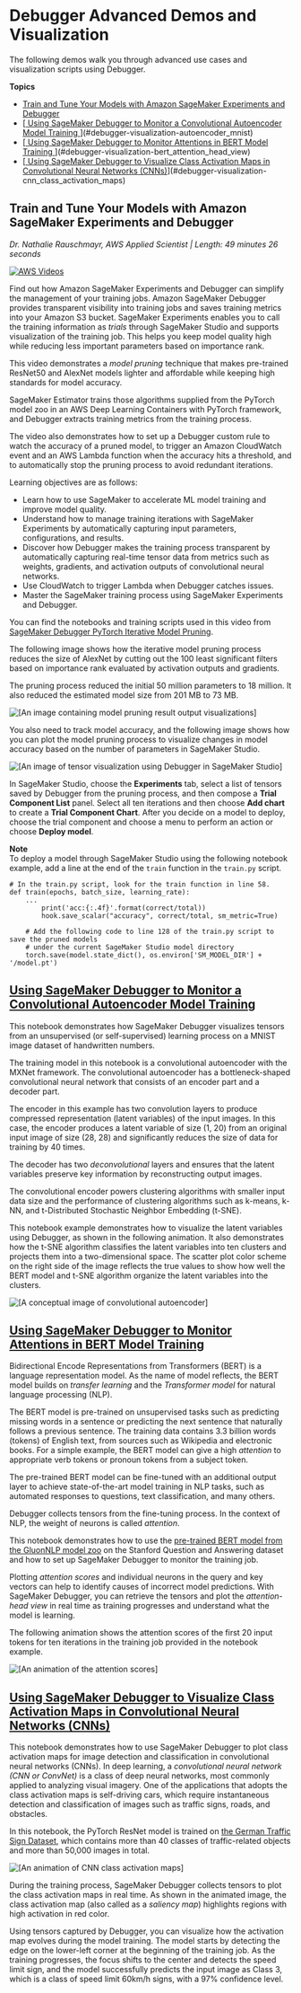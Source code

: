 # Debugger Advanced Demos and Visualization<a name="debugger-visualization"></a>

The following demos walk you through advanced use cases and visualization scripts using Debugger\.

**Topics**
+ [Train and Tune Your Models with Amazon SageMaker Experiments and Debugger](#debugger-visualization-video-model-pruning)
+ [[ Using SageMaker Debugger to Monitor a Convolutional Autoencoder Model Training ](https://sagemaker-examples.readthedocs.io/en/latest/sagemaker-debugger/model_specific_realtime_analysis/autoencoder_mnist/autoencoder_mnist.html)](#debugger-visualization-autoencoder_mnist)
+ [[ Using SageMaker Debugger to Monitor Attentions in BERT Model Training ](https://sagemaker-examples.readthedocs.io/en/latest/sagemaker-debugger/model_specific_realtime_analysis/bert_attention_head_view/bert_attention_head_view.html)](#debugger-visualization-bert_attention_head_view)
+ [[ Using SageMaker Debugger to Visualize Class Activation Maps in Convolutional Neural Networks \(CNNs\)](https://sagemaker-examples.readthedocs.io/en/latest/sagemaker-debugger/model_specific_realtime_analysis/cnn_class_activation_maps/cnn_class_activation_maps.html)](#debugger-visualization-cnn_class_activation_maps)

## Train and Tune Your Models with Amazon SageMaker Experiments and Debugger<a name="debugger-visualization-video-model-pruning"></a>

*Dr\. Nathalie Rauschmayr, AWS Applied Scientist \| Length: 49 minutes 26 seconds*

[![AWS Videos](http://img.youtube.com/vi/https://www.youtube.com/embed/Tnv6HsT1r4I/0.jpg)](http://www.youtube.com/watch?v=https://www.youtube.com/embed/Tnv6HsT1r4I)

Find out how Amazon SageMaker Experiments and Debugger can simplify the management of your training jobs\. Amazon SageMaker Debugger provides transparent visibility into training jobs and saves training metrics into your Amazon S3 bucket\. SageMaker Experiments enables you to call the training information as *trials* through SageMaker Studio and supports visualization of the training job\. This helps you keep model quality high while reducing less important parameters based on importance rank\.

This video demonstrates a *model pruning* technique that makes pre\-trained ResNet50 and AlexNet models lighter and affordable while keeping high standards for model accuracy\.

SageMaker Estimator trains those algorithms supplied from the PyTorch model zoo in an AWS Deep Learning Containers with PyTorch framework, and Debugger extracts training metrics from the training process\.

The video also demonstrates how to set up a Debugger custom rule to watch the accuracy of a pruned model, to trigger an Amazon CloudWatch event and an AWS Lambda function when the accuracy hits a threshold, and to automatically stop the pruning process to avoid redundant iterations\. 

Learning objectives are as follows: 
+  Learn how to use SageMaker to accelerate ML model training and improve model quality\. 
+  Understand how to manage training iterations with SageMaker Experiments by automatically capturing input parameters, configurations, and results\. 
+  Discover how Debugger makes the training process transparent by automatically capturing real\-time tensor data from metrics such as weights, gradients, and activation outputs of convolutional neural networks\.
+ Use CloudWatch to trigger Lambda when Debugger catches issues\.
+  Master the SageMaker training process using SageMaker Experiments and Debugger\.

You can find the notebooks and training scripts used in this video from [SageMaker Debugger PyTorch Iterative Model Pruning](https://github.com/awslabs/amazon-sagemaker-examples/tree/master/sagemaker-debugger/pytorch_iterative_model_pruning)\.

The following image shows how the iterative model pruning process reduces the size of AlexNet by cutting out the 100 least significant filters based on importance rank evaluated by activation outputs and gradients\.

The pruning process reduced the initial 50 million parameters to 18 million\. It also reduced the estimated model size from 201 MB to 73 MB\. 

![\[An image containing model pruning result output visualizations\]](http://docs.aws.amazon.com/sagemaker/latest/dg/images/debugger/debugger-model-pruning-results-alexnet.gif)

You also need to track model accuracy, and the following image shows how you can plot the model pruning process to visualize changes in model accuracy based on the number of parameters in SageMaker Studio\.

![\[An image of tensor visualization using Debugger in SageMaker Studio\]](http://docs.aws.amazon.com/sagemaker/latest/dg/images/debugger/debugger-model-pruning-studio.png)

In SageMaker Studio, choose the **Experiments** tab, select a list of tensors saved by Debugger from the pruning process, and then compose a **Trial Component List** panel\. Select all ten iterations and then choose **Add chart** to create a **Trial Component Chart**\. After you decide on a model to deploy, choose the trial component and choose a menu to perform an action or choose **Deploy model**\.

**Note**  
To deploy a model through SageMaker Studio using the following notebook example, add a line at the end of the `train` function in the `train.py` script\.  

```
# In the train.py script, look for the train function in line 58.
def train(epochs, batch_size, learning_rate):
    ...
        print('acc:{:.4f}'.format(correct/total))
        hook.save_scalar("accuracy", correct/total, sm_metric=True)

    # Add the following code to line 128 of the train.py script to save the pruned models
    # under the current SageMaker Studio model directory
    torch.save(model.state_dict(), os.environ['SM_MODEL_DIR'] + '/model.pt')
```

## [ Using SageMaker Debugger to Monitor a Convolutional Autoencoder Model Training ](https://sagemaker-examples.readthedocs.io/en/latest/sagemaker-debugger/model_specific_realtime_analysis/autoencoder_mnist/autoencoder_mnist.html)<a name="debugger-visualization-autoencoder_mnist"></a>

This notebook demonstrates how SageMaker Debugger visualizes tensors from an unsupervised \(or self\-supervised\) learning process on a MNIST image dataset of handwritten numbers\.

The training model in this notebook is a convolutional autoencoder with the MXNet framework\. The convolutional autoencoder has a bottleneck\-shaped convolutional neural network that consists of an encoder part and a decoder part\. 

The encoder in this example has two convolution layers to produce compressed representation \(latent variables\) of the input images\. In this case, the encoder produces a latent variable of size \(1, 20\) from an original input image of size \(28, 28\) and significantly reduces the size of data for training by 40 times\.

The decoder has two *deconvolutional* layers and ensures that the latent variables preserve key information by reconstructing output images\.

The convolutional encoder powers clustering algorithms with smaller input data size and the performance of clustering algorithms such as k\-means, k\-NN, and t\-Distributed Stochastic Neighbor Embedding \(t\-SNE\)\.

This notebook example demonstrates how to visualize the latent variables using Debugger, as shown in the following animation\. It also demonstrates how the t\-SNE algorithm classifies the latent variables into ten clusters and projects them into a two\-dimensional space\. The scatter plot color scheme on the right side of the image reflects the true values to show how well the BERT model and t\-SNE algorithm organize the latent variables into the clusters\.

![\[A conceptual image of convolutional autoencoder\]](http://docs.aws.amazon.com/sagemaker/latest/dg/images/debugger/debugger-cnn-autoencoder-plot.gif)

## [ Using SageMaker Debugger to Monitor Attentions in BERT Model Training ](https://sagemaker-examples.readthedocs.io/en/latest/sagemaker-debugger/model_specific_realtime_analysis/bert_attention_head_view/bert_attention_head_view.html)<a name="debugger-visualization-bert_attention_head_view"></a>

Bidirectional Encode Representations from Transformers \(BERT\) is a language representation model\. As the name of model reflects, the BERT model builds on *transfer learning* and the *Transformer model* for natural language processing \(NLP\)\.

The BERT model is pre\-trained on unsupervised tasks such as predicting missing words in a sentence or predicting the next sentence that naturally follows a previous sentence\. The training data contains 3\.3 billion words \(tokens\) of English text, from sources such as Wikipedia and electronic books\. For a simple example, the BERT model can give a high *attention* to appropriate verb tokens or pronoun tokens from a subject token\.

The pre\-trained BERT model can be fine\-tuned with an additional output layer to achieve state\-of\-the\-art model training in NLP tasks, such as automated responses to questions, text classification, and many others\. 

Debugger collects tensors from the fine\-tuning process\. In the context of NLP, the weight of neurons is called *attention*\. 

This notebook demonstrates how to use the [ pre\-trained BERT model from the GluonNLP model zoo](https://gluon-nlp.mxnet.io/model_zoo/bert/index.html) on the Stanford Question and Answering dataset and how to set up SageMaker Debugger to monitor the training job\.

Plotting *attention scores* and individual neurons in the query and key vectors can help to identify causes of incorrect model predictions\. With SageMaker Debugger, you can retrieve the tensors and plot the *attention\-head view* in real time as training progresses and understand what the model is learning\.

The following animation shows the attention scores of the first 20 input tokens for ten iterations in the training job provided in the notebook example\.

![\[An animation of the attention scores\]](http://docs.aws.amazon.com/sagemaker/latest/dg/images/debugger/debugger-attention_scores.gif)

## [ Using SageMaker Debugger to Visualize Class Activation Maps in Convolutional Neural Networks \(CNNs\)](https://sagemaker-examples.readthedocs.io/en/latest/sagemaker-debugger/model_specific_realtime_analysis/cnn_class_activation_maps/cnn_class_activation_maps.html)<a name="debugger-visualization-cnn_class_activation_maps"></a>

This notebook demonstrates how to use SageMaker Debugger to plot class activation maps for image detection and classification in convolutional neural networks \(CNNs\)\. In deep learning, a *convolutional neural network \(CNN or ConvNet\)* is a class of deep neural networks, most commonly applied to analyzing visual imagery\. One of the applications that adopts the class activation maps is self\-driving cars, which require instantaneous detection and classification of images such as traffic signs, roads, and obstacles\.

In this notebook, the PyTorch ResNet model is trained on [the German Traffic Sign Dataset](http://benchmark.ini.rub.de/), which contains more than 40 classes of traffic\-related objects and more than 50,000 images in total\.

![\[An animation of CNN class activation maps\]](http://docs.aws.amazon.com/sagemaker/latest/dg/images/debugger/debugger-cnn-class-activation-maps.gif)

During the training process, SageMaker Debugger collects tensors to plot the class activation maps in real time\. As shown in the animated image, the class activation map \(also called as a *saliency map*\) highlights regions with high activation in red color\. 

Using tensors captured by Debugger, you can visualize how the activation map evolves during the model training\. The model starts by detecting the edge on the lower\-left corner at the beginning of the training job\. As the training progresses, the focus shifts to the center and detects the speed limit sign, and the model successfully predicts the input image as Class 3, which is a class of speed limit 60km/h signs, with a 97% confidence level\.